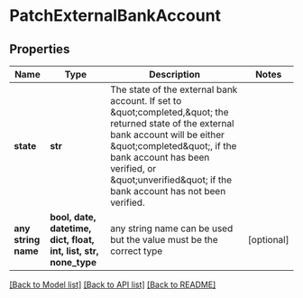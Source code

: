 # PatchExternalBankAccount


## Properties
Name | Type | Description | Notes
------------ | ------------- | ------------- | -------------
**state** | **str** | The state of the external bank account. If set to \&quot;completed,\&quot; the returned state of the external bank account will be either \&quot;completed\&quot;, if the bank account has been verified, or \&quot;unverified\&quot; if the bank account has not been verified. | 
**any string name** | **bool, date, datetime, dict, float, int, list, str, none_type** | any string name can be used but the value must be the correct type | [optional]

[[Back to Model list]](../README.md#documentation-for-models) [[Back to API list]](../README.md#documentation-for-api-endpoints) [[Back to README]](../README.md)



